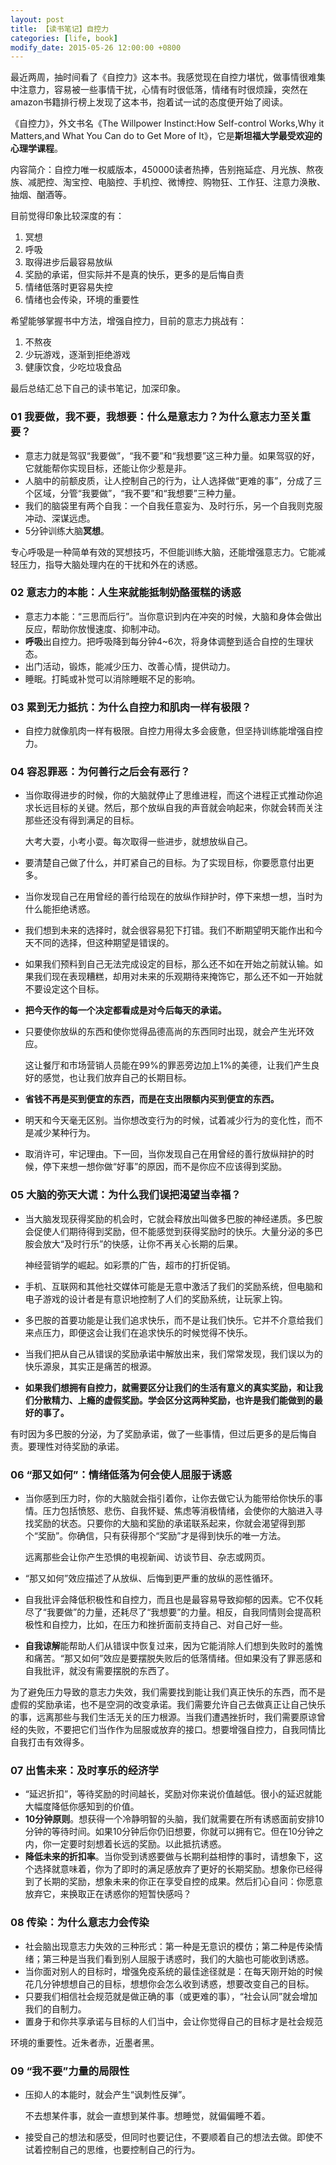 ```yaml
---
layout: post
title: 【读书笔记】自控力
categories: [life, book]
modify_date: 2015-05-26 12:00:00 +0800
---
```


最近两周，抽时间看了《自控力》这本书。我感觉现在自控力堪忧，做事情很难集中注意力，容易被一些事情干扰，心情有时很低落，情绪有时很烦躁，突然在amazon书籍排行榜上发现了这本书，抱着试一试的态度便开始了阅读。

《自控力》，外文书名《The Willpower Instinct:How Self-control Works,Why it Matters,and What You Can do to Get More of It》，它是**斯坦福大学最受欢迎的心理学课程**。

内容简介：自控力唯一权威版本，450000读者热捧，告别拖延症、月光族、熬夜族、减肥控、淘宝控、电脑控、手机控、微博控、购物狂、工作狂、注意力涣散、抽烟、酗酒等。

目前觉得印象比较深度的有：

1. 冥想
2. 呼吸
3. 取得进步后最容易放纵
4. 奖励的承诺，但实际并不是真的快乐，更多的是后悔自责
5. 情绪低落时更容易失控
6. 情绪也会传染，环境的重要性

希望能够掌握书中方法，增强自控力，目前的意志力挑战有：

1. 不熬夜
2. 少玩游戏，逐渐到拒绝游戏
3. 健康饮食，少吃垃圾食品

最后总结汇总下自己的读书笔记，加深印象。

### 01 我要做，我不要，我想要：什么是意志力？为什么意志力至关重要？

* 意志力就是驾驭“我要做”，“我不要”和“我想要”这三种力量。如果驾驭的好，它就能帮你实现目标，还能让你少惹是非。
* 人脑中的前额皮质，让人控制自己的行为，让人选择做“更难的事”，分成了三个区域，分管“我要做”，“我不要”和“我想要”三种力量。
* 我们的脑袋里有两个自我：一个自我任意妄为、及时行乐，另一个自我则克服冲动、深谋远虑。
* 5分钟训练大脑**冥想**。

专心呼吸是一种简单有效的冥想技巧，不但能训练大脑，还能增强意志力。它能减轻压力，指导大脑处理内在的干扰和外在的诱惑。

### 02 意志力的本能：人生来就能抵制奶酪蛋糕的诱惑

* 意志力本能：“三思而后行”。当你意识到内在冲突的时候，大脑和身体会做出反应，帮助你放慢速度、抑制冲动。
* **呼吸**出自控力。把呼吸降到每分钟4~6次，将身体调整到适合自控的生理状态。
* 出门活动，锻炼，能减少压力、改善心情，提供动力。
* 睡眠。打盹或补觉可以消除睡眠不足的影响。

### 03 累到无力抵抗：为什么自控力和肌肉一样有极限？

* 自控力就像肌肉一样有极限。自控力用得太多会疲惫，但坚持训练能增强自控力。

### 04 容忍罪恶：为何善行之后会有恶行？

* 当你取得进步的时候，你的大脑就停止了思维进程，而这个进程正式推动你追求长远目标的关键。然后，那个放纵自我的声音就会响起来，你就会转而关注那些还没有得到满足的目标。

	大考大耍，小考小耍。每次取得一些进步，就想放纵自己。

* 要清楚自己做了什么，并盯紧自己的目标。为了实现目标，你要愿意付出更多。
* 当你发现自己在用曾经的善行给现在的放纵作辩护时，停下来想一想，当时为什么能拒绝诱惑。
* 我们想到未来的选择时，就会很容易犯下打错。我们不断期望明天能作出和今天不同的选择，但这种期望是错误的。
* 如果我们预料到自己无法完成设定的目标，那么还不如在开始之前就认输。如果我们现在表现糟糕，却用对未来的乐观期待来掩饰它，那么还不如一开始就不要设定这个目标。
* **把今天作的每一个决定都看成是对今后每天的承诺。**
* 只要使你放纵的东西和使你觉得品德高尚的东西同时出现，就会产生光环效应。

	这让餐厅和市场营销人员能在99%的罪恶旁边加上1%的美德，让我们产生良好的感觉，也让我们放弃自己的长期目标。

* **省钱不再是买到便宜的东西，而是在支出限额内买到便宜的东西。**
* 明天和今天毫无区别。当你想改变行为的时候，试着减少行为的变化性，而不是减少某种行为。
* 取消许可，牢记理由。下一回，当你发现自己在用曾经的善行放纵辩护的时候，停下来想一想你做“好事”的原因，而不是你应不应该得到奖励。

### 05 大脑的弥天大谎：为什么我们误把渴望当幸福？

* 当大脑发现获得奖励的机会时，它就会释放出叫做多巴胺的神经递质。多巴胺会促使人们期待得到奖励，但不能感觉到获得奖励时的快乐。大量分泌的多巴胺会放大“及时行乐”的快感，让你不再关心长期的后果。

	神经营销学的崛起。如彩票的广告，超市的打折促销。

* 手机、互联网和其他社交媒体可能是无意中激活了我们的奖励系统，但电脑和电子游戏的设计者是有意识地控制了人们的奖励系统，让玩家上钩。
* 多巴胺的首要功能是让我们追求快乐，而不是让我们快乐。它并不介意给我们来点压力，即便这会让我们在追求快乐的时候觉得不快乐。
* 当我们把从自己从错误的奖励承诺中解放出来，我们常常发现，我们误以为的快乐源泉，其实正是痛苦的根源。
* **如果我们想拥有自控力，就需要区分让我们的生活有意义的真实奖励，和让我们分散精力、上瘾的虚假奖励。学会区分这两种奖励，也许是我们能做到的最好的事了。**

有时因为多巴胺的分泌，为了奖励承诺，做了一些事情，但过后更多的是后悔自责。要理性对待奖励的承诺。

### 06 “那又如何”：情绪低落为何会使人屈服于诱惑

* 当你感到压力时，你的大脑就会指引着你，让你去做它认为能带给你快乐的事情。压力包括愤怒、悲伤、自我怀疑、焦虑等消极情绪，会使你的大脑进入寻找奖励的状态。只要你的大脑和奖励的承诺联系起来，你就会渴望得到那个“奖励”。你确信，只有获得那个“奖励”才是得到快乐的唯一方法。

	远离那些会让你产生恐惧的电视新闻、访谈节目、杂志或网页。

* “那又如何”效应描述了从放纵、后悔到更严重的放纵的恶性循环。
* 自我批评会降低积极性和自控力，而且也是最容易导致抑郁的因素。它不仅耗尽了“我要做”的力量，还耗尽了“我想要”的力量。相反，自我同情则会提高积极性和自控力，比如，在压力和挫折面前支持自己、对自己好一些。
* **自我谅解**能帮助人们从错误中恢复过来，因为它能消除人们想到失败时的羞愧和痛苦。“那又如何”效应是要摆脱失败后的低落情绪。但如果没有了罪恶感和自我批评，就没有需要摆脱的东西了。

为了避免压力导致的意志力失效，我们需要找到能让我们真正快乐的东西，而不是虚假的奖励承诺，也不是空洞的改变承诺。我们需要允许自己去做真正让自己快乐的事，远离那些与我们生活无关的压力根源。当我们遭遇挫折时，我们需要原谅曾经的失败，不要把它们当作作为屈服或放弃的接口。想要增强自控力，自我同情比自我打击有效得多。

### 07 出售未来：及时享乐的经济学

* “延迟折扣”，等待奖励的时间越长，奖励对你来说价值越低。很小的延迟就能大幅度降低你感知到的价值。
* **10分钟原则**。想获得一个冷静明智的头脑，我们就需要在所有诱惑面前安排10分钟的等待时间。如果10分钟后你仍旧想要，你就可以拥有它。但在10分钟之内，你一定要时刻想着长远的奖励。以此抵抗诱惑。
* **降低未来的折扣率**。当你受到诱惑要做与长期利益相悖的事时，请想象下，这个选择就意味着，你为了即时的满足感放弃了更好的长期奖励。想象你已经得到了长期的奖励，想象未来的你正在享受自控的成果。然后扪心自问：你愿意放弃它，来换取正在诱惑你的短暂快感吗？

### 08 传染：为什么意志力会传染

* 社会脑出现意志力失效的三种形式：第一种是无意识的模仿；第二种是传染情绪；第三种是当我们看到别人屈服于诱惑时，我们的大脑也可能收到诱惑。
* 当你面对别人的目标时，增强免疫系统的最佳途径就是：在每天刚开始的时候花几分钟想想自己的目标，想想你会怎么收到诱惑，想要改变自己的目标。
* 只要我们相信社会规范就是做正确的事（或更难的事），“社会认同”就会增加我们的自制力。
* 置身于和你共享承诺与目标的人们当中，会让你觉得自己的目标才是社会规范

环境的重要性。近朱者赤，近墨者黑。

### 09 “我不要”力量的局限性

* 压抑人的本能时，就会产生“讽刺性反弹”。

	不去想某件事，就会一直想到某件事。想睡觉，就偏偏睡不着。

* 接受自己的想法和感受，但同时也要记住，不要顺着自己的想法去做。即使不试着控制自己的思维，也要控制自己的行为。